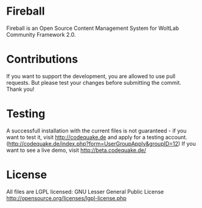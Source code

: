 Fireball
========
Fireball is an Open Source Content Management System for WoltLab Community Framework 2.0.

Contributions
========
If you want to support the development, you are allowed to use pull requests. But please test your changes before submitting the commit. Thank you!


Testing
========
A successfull installation with the current files is not guaranteed - if you want to test it, visit http://codequake.de and apply for a testing account. (http://codequake.de/index.php?form=UserGroupApply&groupID=12) If you want to see a live demo, visit http://beta.codequake.de/

License
========
All files are LGPL licensed: GNU Lesser General Public License http://opensource.org/licenses/lgpl-license.php


